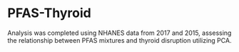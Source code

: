 # PFAS-Thyroid
Analysis was completed using NHANES data from 2017 and 2015, assessing the relationship between PFAS mixtures and thyroid disruption utilizing PCA.
